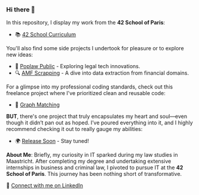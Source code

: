 ### Hi there 👋

In this repository, I display my work from the **42 School of Paris**: 
- 📚 [42 School Curriculum](https://github.com/mathieugruson/42_school_cursus)

You'll also find some side projects I undertook for pleasure or to explore new ideas:
- 🌟 [Poplaw Public](https://github.com/mathieugruson/poplaw_public) - Exploring legal tech innovations.
- 🔍 [AMF Scrapping](https://github.com/mathieugruson/amf_scrapping) - A dive into data extraction from financial domains.

For a glimpse into my professional coding standards, check out this freelance project where I've prioritized clean and reusable code:
- 💼 [Graph Matching](https://github.com/mathieugruson/graph_matching)

**BUT**, there's one project that truly encapsulates my heart and soul—even though it didn’t pan out as hoped. I’ve poured everything into it, and I highly recommend checking it out to really gauge my abilities:
- 🌍 [Release Soon](https://github.com/mathieugruson/release_soon) - Stay tuned!

**About Me**: Briefly, my curiosity in IT sparked during my law studies in Maastricht. After completing my degree and undertaking extensive internships in business and criminal law, I pivoted to pursue IT at the **42 School of Paris**. This journey has been nothing short of transformative.

🔗 [Connect with me on LinkedIn](www.linkedin.com/in/mathieu-gruson-85bb711aa)
